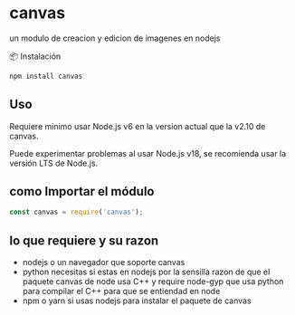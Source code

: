 # canvas
un modulo de creacion y edicion de imagenes en nodejs


📦 Instalación
```bash
npm install canvas
```
## Uso
  Requiere minimo usar Node.js v6 en la version actual que la v2.10 de canvas.

  Puede experimentar problemas al usar Node.js v18, se recomienda usar la versión LTS de Node.js.

## como Importar el módulo
```js
const canvas = require('canvas');
```

## lo que requiere y su razon 
- nodejs o un navegador que soporte canvas
- python necesitas si estas en nodejs por la sensilla razon de que el paquete canvas de node usa C++ y require node-gyp que usa python para compilar el C++ para que se entiendad en node
- npm o yarn si usas nodejs para instalar el paquete de canvas
